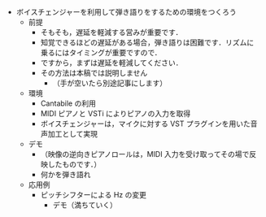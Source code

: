 - ボイスチェンジャーを利用して弾き語りをするための環境をつくろう
  - 前提
    - そもそも，遅延を軽減する営みが重要です．
    - 知覚できるほどの遅延がある場合，弾き語りは困難です．リズムに乗るにはタイミングが重要ですので．
    - ですから，まずは遅延を軽減してください．
    - その方法は本稿では説明しません
      - （手が空いたら別途記事にします）
  - 環境
    - Cantabile の利用
    - MIDI ピアノと VSTi によりピアノの入力を取得
    - ボイスチェンジャーは，マイクに対する VST プラグインを用いた音声加工として実現
  - デモ
    - （映像の逆向きピアノロールは，MIDI 入力を受け取ってその場で反映したものです．）
    - 何かを弾き語れ
  - 応用例
    - ピッチシフターによる Hz の変更
      - デモ（満ちていく）
